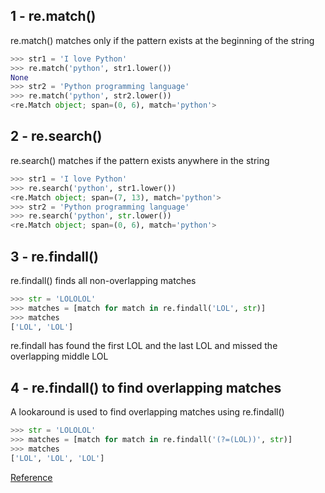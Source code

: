 ## 1 - re.match()

re.match() matches only if the pattern exists at the beginning of the string
```python
>>> str1 = 'I love Python'
>>> re.match('python', str1.lower())
None
>>> str2 = 'Python programming language'
>>> re.match('python', str2.lower())
<re.Match object; span=(0, 6), match='python'>
```

## 2 - re.search()

re.search() matches if the pattern exists anywhere in the string
```python
>>> str1 = 'I love Python'
>>> re.search('python', str1.lower())
<re.Match object; span=(7, 13), match='python'>
>>> str2 = 'Python programming language'
>>> re.search('python', str.lower())
<re.Match object; span=(0, 6), match='python'>
```

## 3 - re.findall()

re.findall() finds all non-overlapping matches
```python
>>> str = 'LOLOLOL'
>>> matches = [match for match in re.findall('LOL', str)]
>>> matches
['LOL', 'LOL']
```
re.findall has found the first LOL and the last LOL and missed the overlapping middle LOL

## 4 - re.findall() to find overlapping matches

A lookaround is used to find overlapping matches using re.findall()
```python
>>> str = 'LOLOLOL'
>>> matches = [match for match in re.findall('(?=(LOL))', str)]
>>> matches
['LOL', 'LOL', 'LOL']
```
[Reference](https://stackoverflow.com/questions/11430863/how-to-find-overlapping-matches-with-a-regexp)
